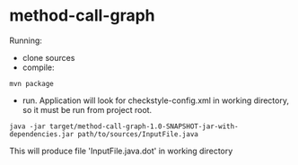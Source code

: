 # method-call-graph

Running:
- clone sources
- compile:
```
mvn package
```
- run. Application will look for checkstyle-config.xml in working directory, so it must be run from project root.
```
java -jar target/method-call-graph-1.0-SNAPSHOT-jar-with-dependencies.jar path/to/sources/InputFile.java
```
This will produce file 'InputFile.java.dot' in working directory
